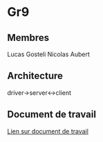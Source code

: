 # Gr9

## Membres
Lucas Gosteli
Nicolas Aubert

## Architecture

driver->server<->client

## Document de travail

[Lien sur document de travail](https://github.com/ThePension/RPI_Driver/blob/main/Document_de_travail.md)

